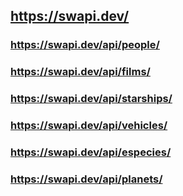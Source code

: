 ## https://swapi.dev/
### https://swapi.dev/api/people/
### https://swapi.dev/api/films/
### https://swapi.dev/api/starships/
### https://swapi.dev/api/vehicles/
### https://swapi.dev/api/especies/
### https://swapi.dev/api/planets/